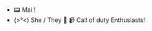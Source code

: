 - 📟 Mai !
- (>°<) She / They 📼
📹 Call of duty Enthusiasts!
<!---
MaisenRuss/MaisenRuss is a ✨ special ✨ repository because its `README.md` (this file) appears on your GitHub profile.
You can click the Preview link to take a look at your changes.
--->
